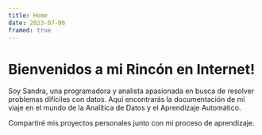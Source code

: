 ```yaml
---
title: Home
date: 2023-07-06
framed: true
---
```


# Bienvenidos a mi Rincón en Internet!

Soy Sandra, una programadora y analista apasionada en busca de resolver problemas difíciles con datos. Aquí encontrarás la documentación de mi viaje en el mundo de la Analítica de Datos y el Aprendizaje Automático.

Compartiré mis proyectos personales junto con mi proceso de aprendizaje.